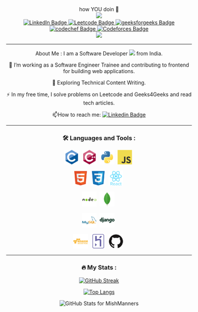 <div id="header" align="center">
   how YOU doin 👋 <br />
  <img src="https://media.giphy.com/media/M9gbBd9nbDrOTu1Mqx/giphy.gif" width="100"/>
</div>

<div id="badges" align="center">
   <a href="https://www.linkedin.com/in/singh7priyanshu/">
      <img src="https://img.shields.io/badge/LinkedIn-blue?style=for-the-badge&logo=linkedin&logoColor=white" alt="LinkedIn Badge"/>
   </a>
  <a href="https://leetcode.com/4AM_wandering/">
  <img src="https://img.shields.io/badge/Leetcode-black?style=for-the-badge&logo=leetcode&logoColor=orange" alt="Leetcode Badge"/>
     </a>
    <a href="https://auth.geeksforgeeks.org/user/4amwandering/">
  <img src="https://img.shields.io/badge/geeksforgeeks-palegreen?style=for-the-badge&logo=geeksforgeeks&logoColor=darkgreen" alt="geeksforgeeks Badge"/>
       </a>
      <a href="https://www.codechef.com/users/singh7priyansh">
  <img src="https://img.shields.io/badge/codechef-darkred?style=for-the-badge&logo=codechef&logoColor=white" alt="codechef Badge"/>
         </a>
        <a href="https://codeforces.com/profile/4AM_Wander">
  <img src="https://img.shields.io/badge/codeforces-blue?style=for-the-badge&logo=codeforces&logoColor=yellow" alt="Codeforces Badge"/>
           </a>
  
  <div align="center">
  <img src="https://media4.giphy.com/media/3oKIPEqDGUULpEU0aQ/200.webp?cid=ecf05e47nm2str3tx76exr928nvj1h8shsub703th3wq26iw&rid=200.webp&ct=g">
</div>
         
  
  
 ---

 About Me :
  I am a Software Developer <img src="https://media.giphy.com/media/WUlplcMpOCEmTGBtBW/giphy.gif" width="30"> from India.
  
   :telescope: I’m working as a Software Engineer Trainee and contributing to frontend for building web applications.

 :seedling: Exploring Technical Content Writing.

 :zap: In my free time, I solve problems on Leetcode and Geeks4Geeks and read tech articles.

 :mailbox:How to reach me: [![Linkedin Badge](https://img.shields.io/badge/-Priyanshu-blue?style=flat&logo=Linkedin&logoColor=white)](https://www.linkedin.com/in/singh7priyanshu/)
  
</div>



<div  align = "center">
  
  ---

### :hammer_and_wrench: Languages and Tools :
  <img src="https://github.com/devicons/devicon/blob/master/icons/c/c-original.svg" title="C" alt="C" width="40" height="40"/>&nbsp;
  <img src="https://github.com/devicons/devicon/blob/master/icons/cplusplus/cplusplus-original.svg" title="C++" alt="C++" width="40" height="40"/>&nbsp;
  <img src="https://github.com/devicons/devicon/blob/master/icons/python/python-original.svg" title="Python" alt="Python" width="40" height="40"/>&nbsp;
  <img src=https://github.com/devicons/devicon/blob/master/icons/javascript/javascript-original.svg title="Javascript" alt="Javascript" width="40" height="40"/>&nbsp;
  
  <img src=https://github.com/devicons/devicon/blob/master/icons/html5/html5-original.svg title="HTML5" alt="HTML5" width="40" height="40"/>&nbsp;
  <img src=https://github.com/devicons/devicon/blob/master/icons/css3/css3-original.svg title="CSS3" alt="CSS3" width="40" height="40"/>&nbsp;
  <img src="https://github.com/devicons/devicon/blob/master/icons/react/react-original-wordmark.svg" title="React" alt="React" width="40" height="40"/>&nbsp;
    
  <img src="https://github.com/devicons/devicon/blob/master/icons/nodejs/nodejs-original-wordmark.svg" title="NodeJS" alt="NodeJS" width="40" height="40"/>&nbsp;
  <img src=https://github.com/devicons/devicon/blob/master/icons/mongodb/mongodb-original.svg title="Mongodb" alt="Mongodb" width="40" height="40"/>&nbsp;
  
  <img src="https://github.com/devicons/devicon/blob/master/icons/mysql/mysql-original-wordmark.svg" title="MySQL"  alt="MySQL" width="40" height="40"/>&nbsp;
  <img src="https://github.com/devicons/devicon/blob/master/icons/django/django-plain-wordmark.svg" title="Django"  alt="Django" width="40" height="40"/>&nbsp;
  
  <img src="https://github.com/devicons/devicon/blob/master/icons/amazonwebservices/amazonwebservices-plain-wordmark.svg" title="AWS" alt="AWS" width="40" height="40"/>&nbsp;
  <img src="https://github.com/devicons/devicon/blob/master/icons/heroku/heroku-original.svg" title="Heroku" alt="Heroku" width="40" height="40"/>&nbsp;
  <img src="https://github.com/devicons/devicon/blob/master/icons/github/github-original.svg" title="Github" alt="Github" width="40" height="40"/>&nbsp;
  
  
  
  ---

### :fire: My Stats :
  
  [![GitHub Streak](http://github-readme-streak-stats.herokuapp.com?user=singh7priyanshu&theme=dark&background=000000)](https://git.io/streak-stats)
  
  [![Top Langs](https://github-readme-stats.vercel.app/api/top-langs/?username=singh7priyanshu&layout=compact&theme=vision-friendly-dark)](https://github.com/singh7priyanshu/github-readme-stats)


<div id="badges" align="center">
<img src="https://github-readme-stats.vercel.app/api?username=singh7priyanshu&show_icons=true&include_all_commits=true&count_private=true&theme=jolly&layout=compact" alt="GitHub Stats for MishManners" width="700">
  </div>

<!--
**singh7priyanshu/singh7priyanshu** is a ✨ _special_ ✨ repository because its `README.md` (this file) appears on your GitHub profile.

Here are some ideas to get you started:

- 🔭 I’m currently working on ...
- 🌱 I’m currently learning ...
- 👯 I’m looking to collaborate on ...
- 🤔 I’m looking for help with ...
- 💬 Ask me about ...
- 📫 How to reach me: ...
- 😄 Pronouns: ...
- ⚡ Fun fact: ...
-->
